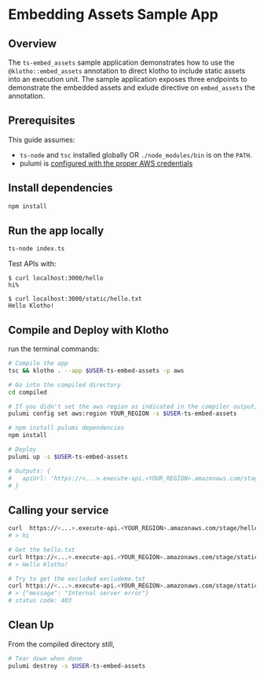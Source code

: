 # Embedding Assets Sample App

## Overview 

The `ts-embed_assets` sample application demonstrates how to use the `@klotho::embed_assets` annotation to direct klotho to include static assets into an execution unit. The sample application exposes three endpoints to demonstrate the embedded assets and exlude directive on `embed_assets` the annotation.

## Prerequisites

This guide assumes:
- `ts-node` and `tsc` installed globally OR `./node_modules/bin` is on the `PATH`.
- pulumi is [configured with the proper AWS credentials](https://www.pulumi.com/docs/get-started/aws/begin/#configure-pulumi-to-access-your-aws-account)

## Install dependencies
```sh
npm install
```

## Run the app locally
```sh
ts-node index.ts
```

Test APIs with:
```
$ curl localhost:3000/hello
hi%

$ curl localhost:3000/static/hello.txt
Hello Klotho!
```

## Compile and Deploy with Klotho

run the terminal commands:
```sh
# Compile the app
tsc && klotho . --app $USER-ts-embed-assets -p aws

# Go into the compiled directory
cd compiled

# If you didn't set the aws region as indicated in the compiler output, do that now
pulumi config set aws:region YOUR_REGION -s $USER-ts-embed-assets

# npm install pulumi dependencies
npm install

# Deploy
pulumi up -s $USER-ts-embed-assets

# Outputs: {
#   apiUrl: 'https://<...>.execute-api.<YOUR_REGION>.amazonaws.com/stage/'
# }

```
## Calling your service

```sh
curl  https://<...>.execute-api.<YOUR_REGION>.amazonaws.com/stage/hello
# > hi

# Get the hello.txt
curl https://<...>.execute-api.<YOUR_REGION>.amazonaws.com/stage/static/hello.txt
# > Hello Klotho!

# Try to get the excluded excludeme.txt
curl https://<...>.execute-api.<YOUR_REGION>.amazonaws.com/stage/static/excludeme.txt
# > {"message": "Internal server error"}
# status code: 403
```

## Clean Up
From the compiled directory still,
```sh
# Tear down when done
pulumi destroy -s $USER-ts-embed-assets
```
